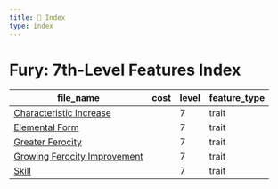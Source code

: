 ```yaml
---
title: 📑 Index
type: index
---
```


# Fury: 7th-Level Features Index

| file_name                                                        | cost | level | feature_type |
| ---------------------------------------------------------------- | ---- | ----- | ------------ |
| [Characteristic Increase](Characteristic%20Increase)             |      | 7     | trait        |
| [Elemental Form](Elemental%20Form)                               |      | 7     | trait        |
| [Greater Ferocity](Greater%20Ferocity)                           |      | 7     | trait        |
| [Growing Ferocity Improvement](Growing%20Ferocity%20Improvement) |      | 7     | trait        |
| [Skill](Skill)                                                   |      | 7     | trait        |
